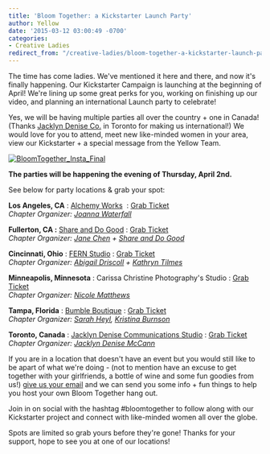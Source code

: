 ```yaml
---
title: 'Bloom Together: a Kickstarter Launch Party'
author: Yellow
date: '2015-03-12 03:00:49 -0700'
categories:
- Creative Ladies
redirect_from: "/creative-ladies/bloom-together-a-kickstarter-launch-party/"
---
```


The time has come ladies. We've mentioned it here and there, and now it's finally happening. Our Kickstarter Campaign is launching at the beginning of April! We're lining up some great perks for you, working on finishing up our video, and planning an international Launch party to celebrate!

Yes, we will be having multiple parties all over the country + one in Canada! (Thanks [Jacklyn Denise Co.](http://www.jacklyndenise.com/) in Toronto for making us international!) We would love for you to attend, meet new like-minded women in your area, view our Kickstarter + a special message from the Yellow Team.

[![BloomTogether_Insta_Final](https://yellow-blog-images.imgix.net/2015/03/BloomTogether_Insta_Final.jpg)](https://yellow-blog-images.imgix.net/2015/03/BloomTogether_Insta_Final.jpg)

**The parties will be happening the evening of Thursday, April 2nd.**

See below for party locations & grab your spot:

**Los Angeles, CA** : [Alchemy Works](http://www.alchemyworks.us/)  : [Grab Ticket](https://ti.to/yellowconference/bloom-together-la)  
_Chapter Organizer: [Joanna Waterfall](https://instagram.com/joannawaterfall/)_

**Fullerton, CA :** [Share and Do Good](http://www.shareanddogood.com/) : [Grab Ticket](https://ti.to/yellowconference/bloom-together-oc)  
_Chapter Organizer: [Jane Chen](%20https://instagram.com/pinkjaney/ ) + [Share and Do Good](http://www.shareanddogood.com/)_

**Cincinnati, Ohio** : [FERN Studio](http://www.fern-shop.com/) : [Grab Ticket](https://ti.to/yellowconference/bloom-together-cincinnati)  
_Chapter Organizer: [Abigail Driscoll](http://www.ritesofasylum.com/) + [Kathryn Tilmes](https://instagram.com/kathryntilmes/)_

**Minneapolis, Minnesota** : Carissa Christine Photography's Studio : [Grab Ticket](https://ti.to/yellowconference/bloom-together-minneapolis)  
_Chapter Organizer: [Nicole Matthews](http://www.thebloomerie.com/)_

**Tampa, Florida** : [Bumble Boutique](http://www.bumbletampa.com/) : [Grab Ticket](https://ti.to/yellowconference/bloom-together-tampa)  
_Chapter Organizer: [Sarah Heyl](http://sarahheyl.com/), [Kristina Burnson](https://instagram.com/kristinaburnson)_

**Toronto, Canada** : [Jacklyn Denise Communications Studio](http://www.jacklyndenise.com/) : [Grab Ticket](https://ti.to/yellowconference/bloom-together-toronto)  
_Chapter Organizer: [Jacklyn Denise McCann](http://www.jacklyndenise.com/)_

If you are in a location that doesn't have an event but you would still like to be apart of what we're doing - (not to mention have an excuse to get together with your girlfriends, a bottle of wine and some fun goodies from us!) [give us your email](http://eepurl.com/bgQwwf) and we can send you some info + fun things to help you host your own Bloom Together hang out.

Join in on social with the hashtag #bloomtogether to follow along with our Kickstarter project and connect with like-minded women all over the globe.

Spots are limited so grab yours before they're gone! Thanks for your support, hope to see you at one of our locations!

